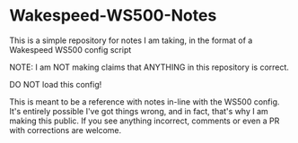 # Wakespeed-WS500-Notes
This is a simple repository for notes I am taking, in the format of a Wakespeed WS500 config script

NOTE: I am NOT making claims that ANYTHING in this repository is correct. 

DO NOT load this config! 

This is meant to be a reference with notes in-line with the WS500 config. It's entirely possible I've got things wrong, and in fact, that's why I am making this public. If you see anything incorrect, comments or even a PR with corrections are welcome.
